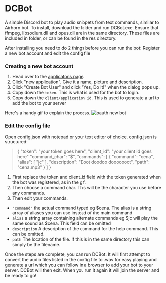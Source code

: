 # DCBot
A simple Discord bot to play audio snippets from text commands, similar to Airhorn bot. 
To install, download the folder and run DCBot.exe. Ensure that ffmpeg, libsodium.dll and opus.dll are in the same directory. These files are included in folder, or can be found in the res directory.

After installing you need to do 2 things before you can run the bot: Register a new bot account and edit the config file 

### Creating a new bot account

1. Head over to the [applicatons page](https://discordapp.com/developers/applications/me).
2. Click "new application". Give it a name, picture and description.
3. Click "Create Bot User" and click "Yes, Do It!" when the dialog pops up.
4. Copy down the `token`. This is what is used for the bot to login.
5. Copy down the `client/application id`. This is used to generate a url to add the bot to your server

Here's a handy gif to explain the process. ![oauth new bot](https://i.imgur.com/Y2ouW7I.gif)

### Edit the config file
Open config.json with notepad or your text editor of choice. config.json is structured:

> {
  "token": "your token goes here",
  "client_id": "your client id goes here"
  "command_char": "$",
  "commands": [
    {
      "command": "cena",
      "alias": [ "jc" ],
      "description": "Doot doodoo dooooooot",
      "path": "cena.mp3"
    }
  ]
}

1. First replace the token and client_id field with the token generated when the bot was registered, as in the gif. 
2. Then choose a command char. This will be the character you use before any commands. 
3. Then edit your commands. 

- `"command"` the actual command typed eg $cena. The alias is a string array of aliases you can use instead of the main command
- `alias` a string array containing alternate commands eg $jc will play the same sound as \$cena. This field can be omitted
- `description` A description of the command for the help command. This can be omitted. 
- `path` The location of the file. If this is in the same directory this can simply be the filename.

Once the steps are complete, you can run DCBot. It will first attempt to convert the audio files listed in the config file to .wav for easy playing and generate a url which you can follow in a browser to add your bot to your server. DCBot will then exit. When you run it again it will join the server and be ready to go!
